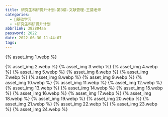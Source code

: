 ```yaml
---
title: 研究生科研提升计划-第3讲-文献管理-王斐老师
categories:
  - 🌙基础学习
  - ⭐研究生科研提升计划
abbrlink: 382804aa
password: 2022
date: 2022-06-30 11:44:07
tags:
---
```


{% asset_img 1.webp %}

<!--more-->

{% asset_img 2.webp %}
{% asset_img 3.webp %}
{% asset_img 4.webp %}
{% asset_img 5.webp %}
{% asset_img 6.webp %}
{% asset_img 7.webp %}
{% asset_img 8.webp %}
{% asset_img 9.webp %}
{% asset_img 10.webp %}
{% asset_img 11.webp %}
{% asset_img 12.webp %}
{% asset_img 13.webp %}
{% asset_img 14.webp %}
{% asset_img 15.webp %}
{% asset_img 16.webp %}
{% asset_img 17.webp %}
{% asset_img 18.webp %}
{% asset_img 19.webp %}
{% asset_img 20.webp %}
{% asset_img 21.webp %}
{% asset_img 22.webp %}
{% asset_img 23.webp %}
{% asset_img 24.webp %}
